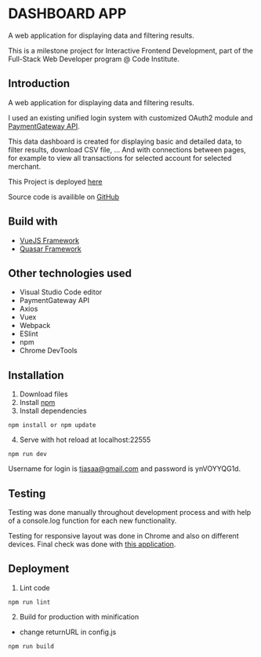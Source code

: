 # DASHBOARD APP

A web application for displaying data and filtering results.

This is a milestone project for Interactive Frontend Development, part of the Full-Stack Web Developer program @ Code Institute.

## Introduction

A web application for displaying data and filtering results.

I used an existing unified login system with customized OAuth2 module and [PaymentGateway API](https://gateway.paywiser.eu/PaymentGateway.WL.Test/Docs).

This data dashboard is created for displaying basic and detailed data, to filter results, download CSV file, ... And with connections between pages, for example to view all transactions for selected account for selected merchant. 

This Project is deployed [here](http://bufo-test.info/PGWL/)

Source code is availible on [GitHub](https://github.com/tjasajan/dashboardApp)

## Build with

+ [VueJS Framework](https://vuejs.org/)
+ [Quasar Framework](https://v0-14.quasar-framework.org/)

## Other technologies used

+ Visual Studio Code editor
+ PaymentGateway API
+ Axios
+ Vuex
+ Webpack
+ ESlint
+ npm
+ Chrome DevTools

## Installation

1. Download files
2. Install [npm](https://nodejs.org/en/)
3. Install dependencies
~~~~
npm install or npm update
~~~~
4. Serve with hot reload at localhost:22555
~~~~
npm run dev
~~~~

Username for login is tjasaa@gmail.com and password is ynVOYYQG1d.

## Testing

Testing was done manually throughout development process and with help of a console.log function for each new functionality. 

Testing for responsive layout was done in Chrome and also on different devices. Final check was done with [this application](http://browsershots.org/).

## Deployment

1. Lint code
~~~~
npm run lint
~~~~

2. Build for production with minification
+ change returnURL in config.js
~~~~
npm run build
~~~~
